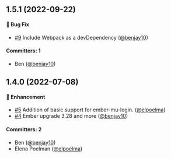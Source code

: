 
## 1.5.1 (2022-09-22)

#### :bug: Bug Fix
* [#9](https://github.com/lblod/frontend-dashboard/pull/9) Include Webpack as a devDependency ([@benjay10](https://github.com/benjay10))

#### Committers: 1
- Ben ([@benjay10](https://github.com/benjay10))


## 1.4.0 (2022-07-08)

#### :rocket: Enhancement
* [#5](https://github.com/lblod/frontend-dashboard/pull/5) Addition of basic support for ember-mu-login. ([@elpoelma](https://github.com/elpoelma))
* [#4](https://github.com/lblod/frontend-dashboard/pull/4) Ember upgrade 3.28 and more ([@benjay10](https://github.com/benjay10))

#### Committers: 2
- Ben ([@benjay10](https://github.com/benjay10))
- Elena Poelman ([@elpoelma](https://github.com/elpoelma))

